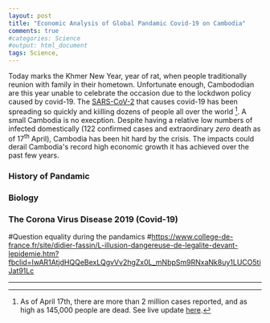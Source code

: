 ```yaml
---
layout: post
title: "Economic Analysis of Global Pandamic Covid-19 on Cambodia"
comments: true
#categories: Science
#output: html_document
tags: Science, 
---
```


Today marks the Khmer New Year, year of rat, when people traditionally reunion with family in their hometown. Unfortunate enough, Cambododian are this year unable to celebrate the occasion due to the lockdwon policy caused by covid-19. The [SARS-CoV-2](https://www.who.int/emergencies/diseases/novel-coronavirus-2019/technical-guidance/naming-the-coronavirus-disease-(covid-2019)-and-the-virus-that-causes-it) that causes covid-19 has been spreading so quickly and kiilling dozens of people all over the world [^1]. A small Cambodia is no execption. Despite having a relative low numbers of infected domestically (122 confirmed cases and extraordinary *zero* death as of 17<sup>th</sup> April), Cambodia has been hit hard by the crisis. The impacts could derail Cambodia's record high economic growth it has achieved over the past few years.



### History of Pandamic


### Biology

### The Corona Virus Disease 2019 (Covid-19)

[^1]: As of April 17th, there are more than 2 million cases reported, and as high as 145,000 people are dead. See live update [here](https://www.worldometers.info/coronavirus/).

[^2]: here. 

#Question equality during the pandamics
#https://www.college-de-france.fr/site/didier-fassin/L-illusion-dangereuse-de-legalite-devant-lepidemie.htm?fbclid=IwAR1AtjdHQQeBexLQgvVv2hgZx0L_mNbpSm9RNxaNk8uy1LUCO5tiJat91Lc

--------------------------------------------------------




